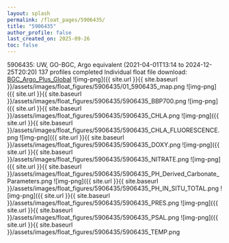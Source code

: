 ```yaml
---
layout: splash
permalink: /float_pages/5906435/
title: "5906435"
author_profile: false
last_created_on: 2025-09-26
toc: false
---
```

 
5906435: UW, GO-BGC, Argo equivalent (2021-04-01T13:14 to 2024-12-25T20:20)
137 profiles completed
Individual float file download: [BGC_Argo_Plus_Global](https://ftp.soest.hawaii.edu/bgc_argo_plus/Individual_Floats/outliers_removed/5906435_Sprof_processed.nc)
![img-png]({{ site.url }}{{ site.baseurl }}/assets/images/float_figures/5906435/01_5906435_map.png
![img-png]({{ site.url }}{{ site.baseurl }}/assets/images/float_figures/5906435/5906435_BBP700.png
![img-png]({{ site.url }}{{ site.baseurl }}/assets/images/float_figures/5906435/5906435_CHLA.png
![img-png]({{ site.url }}{{ site.baseurl }}/assets/images/float_figures/5906435/5906435_CHLA_FLUORESCENCE.png
![img-png]({{ site.url }}{{ site.baseurl }}/assets/images/float_figures/5906435/5906435_DOXY.png
![img-png]({{ site.url }}{{ site.baseurl }}/assets/images/float_figures/5906435/5906435_NITRATE.png
![img-png]({{ site.url }}{{ site.baseurl }}/assets/images/float_figures/5906435/5906435_PH_Derived_Carbonate_Parameters.png
![img-png]({{ site.url }}{{ site.baseurl }}/assets/images/float_figures/5906435/5906435_PH_IN_SITU_TOTAL.png
![img-png]({{ site.url }}{{ site.baseurl }}/assets/images/float_figures/5906435/5906435_PRES.png
![img-png]({{ site.url }}{{ site.baseurl }}/assets/images/float_figures/5906435/5906435_PSAL.png
![img-png]({{ site.url }}{{ site.baseurl }}/assets/images/float_figures/5906435/5906435_TEMP.png
